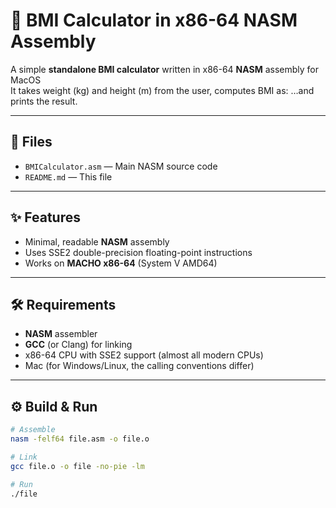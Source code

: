 # 🧮 BMI Calculator in x86-64 NASM Assembly

A simple **standalone BMI calculator** written in x86-64 **NASM** assembly for MacOS  
It takes weight (kg) and height (m) from the user, computes BMI as:
…and prints the result.

---

## 📂 Files

- `BMICalculator.asm` — Main NASM source code
- `README.md` — This file

---

## ✨ Features

- Minimal, readable **NASM** assembly
- Uses SSE2 double-precision floating-point instructions
- Works on **MACHO x86-64** (System V AMD64)

---

## 🛠 Requirements

- **NASM** assembler
- **GCC** (or Clang) for linking
- x86-64 CPU with SSE2 support (almost all modern CPUs)
- Mac (for Windows/Linux, the calling conventions differ)

---

## ⚙️ Build & Run

```bash
# Assemble
nasm -felf64 file.asm -o file.o

# Link
gcc file.o -o file -no-pie -lm

# Run
./file
